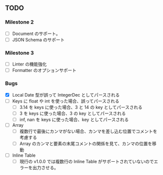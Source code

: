 ## TODO
### Milestone 2
- [ ] Document のサポート。
- [ ] JSON Schema のサポート

### Milestone 3
- [ ] Linter の機能強化
- [ ] Formatter のオプションサポート

### Bugs
- [x] Local Date 型が誤って IntegerDec としてパースされる
- [ ] Keys に float や int を使った場合、誤ってパースされる
    - [ ] 3.14 を keys に使った場合、3 と 14 の key としてパースされる
    - [ ] 3 を keys に使った場合、3 の key としてパースされる
    - [ ] inf, nan を keys に使った場合、key としてパースされる
- [ ] Array
    - [ ] 複数行で最後にカンマがない場合、カンマを差し込む位置でコメントを考慮する
    - [ ] Array のカンマと要素の末尾コメントの関係を見て、カンマの位置を移動
- [ ] Inline Table
    - [ ] 現行の v1.0.0 では複数行の Inline Table がサポートされていないのでエラーを出力させる。
